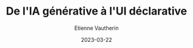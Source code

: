 ---
slug: "/talks/cocoaheads-paris/march-2023/etienne-vautherin-de-lia-generative-a-lui-declarative"
date: 2023-03-22
title: "De l'IA générative à l'UI déclarative"
author: "Etienne Vautherin"
video: X0AD5vCwakM
thumbnail: thumbnails/X0AD5vCwakM.jpg
slides: 
tags: []
year: 2023
conference: cocoaheads-paris
edition: march-2023
allow_ads: false
---